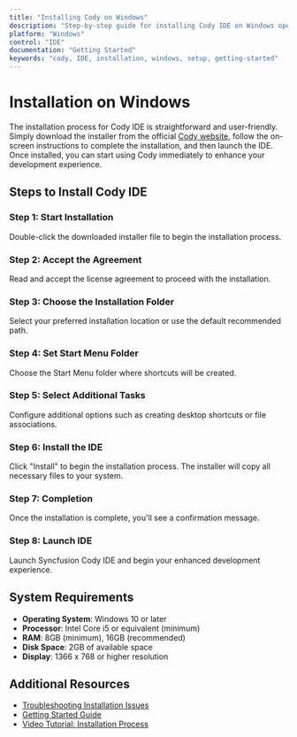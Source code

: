```yaml
---
title: "Installing Cody on Windows"
description: "Step-by-step guide for installing Cody IDE on Windows operating system"
platform: "Windows"
control: "IDE"
documentation: "Getting Started"
keywords: "cody, IDE, installation, windows, setup, getting-started"
---
```


# Installation on Windows

The installation process for Cody IDE is straightforward and user-friendly. Simply download the installer from the official [Cody website](https://syncfusioncody.com), follow the on-screen instructions to complete the installation, and then launch the IDE. Once installed, you can start using Cody immediately to enhance your development experience.

## Steps to Install Cody IDE

### Step 1: Start Installation
Double-click the downloaded installer file to begin the installation process.

### Step 2: Accept the Agreement
Read and accept the license agreement to proceed with the installation.

### Step 3: Choose the Installation Folder
Select your preferred installation location or use the default recommended path.

### Step 4: Set Start Menu Folder
Choose the Start Menu folder where shortcuts will be created.

### Step 5: Select Additional Tasks
Configure additional options such as creating desktop shortcuts or file associations.

### Step 6: Install the IDE
Click "Install" to begin the installation process. The installer will copy all necessary files to your system.

### Step 7: Completion
Once the installation is complete, you'll see a confirmation message.

### Step 8: Launch IDE
Launch Syncfusion Cody IDE and begin your enhanced development experience.

## System Requirements

- **Operating System**: Windows 10 or later
- **Processor**: Intel Core i5 or equivalent (minimum)
- **RAM**: 8GB (minimum), 16GB (recommended)
- **Disk Space**: 2GB of available space
- **Display**: 1366 x 768 or higher resolution

## Additional Resources

- [Troubleshooting Installation Issues](/troubleshooting/installation)
- [Getting Started Guide](/get-started/first-steps)
- [Video Tutorial: Installation Process](https://www.syncfusion.com/videos/cody-installation)